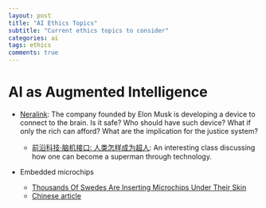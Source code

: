 ```yaml
---
layout: post
title: "AI Ethics Topics"
subtitle: "Current ethics topics to consider"
categories: ai
tags: ethics
comments: true
---
```


# AI as Augmented Intelligence
* [Neralink](https://en.wikipedia.org/wiki/Neuralink):
The company founded by Elon Musk is developing a device to connect to the brain.
Is it safe? Who should have such device? What if only the rich can afford?
What are the implication for the justice system?
  * [前沿科技·脑机接口: 人类怎样成为超人](https://m.igetget.com/share/course/pay/detail/66/358):
  An interesting class discussing how one can become a superman through technology.

* Embedded microchips
  * [Thousands Of Swedes Are Inserting Microchips Under Their Skin](https://www.npr.org/2018/10/22/658808705/thousands-of-swedes-are-inserting-microchips-under-their-skin)
  * [Chinese article](http://waagreat.com/doc_V3VxdWhweVNjVDJRSzN3eUNwaHMxZz09)